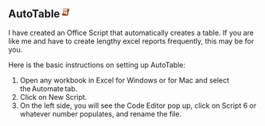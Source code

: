 ## AutoTable<img src="Images/OSLogo.jpg" width="23"/>






I have created an Office Script that automatically creates a table. If you are like me and have to create lengthy excel reports frequently, this may be for you. 

Here is the basic instructions on setting up AutoTable:
1. Open any workbook in Excel for Windows or for Mac and select the Automate tab.
2. Click on New Script.
3. On the left side, you will see the Code Editor pop up, click on Script 6 or whatever number populates, and rename the file. 
